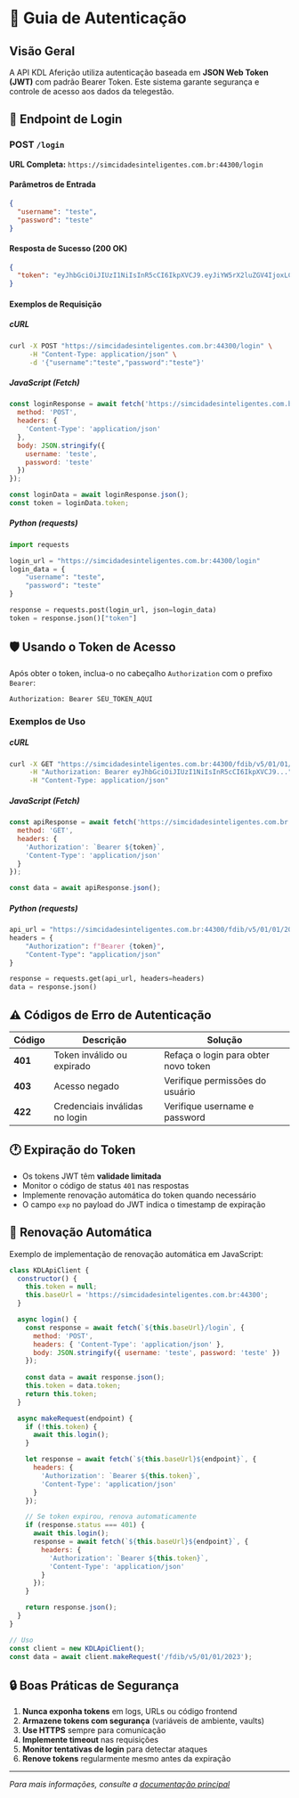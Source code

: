 # 🔐 Guia de Autenticação

## Visão Geral

A API KDL Aferição utiliza autenticação baseada em **JSON Web Token (JWT)** com padrão Bearer Token. Este sistema garante segurança e controle de acesso aos dados da telegestão.

## 🚪 Endpoint de Login

### **POST** `/login`

**URL Completa:** `https://simcidadesinteligentes.com.br:44300/login`

#### Parâmetros de Entrada

```json
{
  "username": "teste",
  "password": "teste"
}
```

#### Resposta de Sucesso (200 OK)

```json
{
  "token": "eyJhbGciOiJIUzI1NiIsInR5cCI6IkpXVCJ9.eyJiYW5rX2luZGV4IjoxLCJjb2R1c3IiOjEsImRhdGFiYXNlIjoiZGF0YWJhc2UxIiwiZXhwIjoxNzU1MTEyNjg3LCJpc19zdWJfdXNlciI6ZmFsc2UsInVzZXJuYW1lIjoidGVzdGUifQ.ifoZ0MiVuVbzdu925S8GJwAdTYjhifJtleTa7qDA9-A"
}
```

#### Exemplos de Requisição

##### cURL
```bash
curl -X POST "https://simcidadesinteligentes.com.br:44300/login" \
     -H "Content-Type: application/json" \
     -d '{"username":"teste","password":"teste"}'
```

##### JavaScript (Fetch)
```javascript
const loginResponse = await fetch('https://simcidadesinteligentes.com.br:44300/login', {
  method: 'POST',
  headers: {
    'Content-Type': 'application/json'
  },
  body: JSON.stringify({
    username: 'teste',
    password: 'teste'
  })
});

const loginData = await loginResponse.json();
const token = loginData.token;
```

##### Python (requests)
```python
import requests

login_url = "https://simcidadesinteligentes.com.br:44300/login"
login_data = {
    "username": "teste",
    "password": "teste"
}

response = requests.post(login_url, json=login_data)
token = response.json()["token"]
```

## 🛡️ Usando o Token de Acesso

Após obter o token, inclua-o no cabeçalho `Authorization` com o prefixo `Bearer`:

```
Authorization: Bearer SEU_TOKEN_AQUI
```

### Exemplos de Uso

##### cURL
```bash
curl -X GET "https://simcidadesinteligentes.com.br:44300/fdib/v5/01/01/2023" \
     -H "Authorization: Bearer eyJhbGciOiJIUzI1NiIsInR5cCI6IkpXVCJ9..." \
     -H "Content-Type: application/json"
```

##### JavaScript (Fetch)
```javascript
const apiResponse = await fetch('https://simcidadesinteligentes.com.br:44300/fdib/v5/01/01/2023', {
  method: 'GET',
  headers: {
    'Authorization': `Bearer ${token}`,
    'Content-Type': 'application/json'
  }
});

const data = await apiResponse.json();
```

##### Python (requests)
```python
api_url = "https://simcidadesinteligentes.com.br:44300/fdib/v5/01/01/2023"
headers = {
    "Authorization": f"Bearer {token}",
    "Content-Type": "application/json"
}

response = requests.get(api_url, headers=headers)
data = response.json()
```

## ⚠️ Códigos de Erro de Autenticação

| Código | Descrição | Solução |
|--------|-----------|---------|
| **401** | Token inválido ou expirado | Refaça o login para obter novo token |
| **403** | Acesso negado | Verifique permissões do usuário |
| **422** | Credenciais inválidas no login | Verifique username e password |

## 🕐 Expiração do Token

- Os tokens JWT têm **validade limitada**
- Monitor o código de status `401` nas respostas
- Implemente renovação automática do token quando necessário
- O campo `exp` no payload do JWT indica o timestamp de expiração

## 🔄 Renovação Automática

Exemplo de implementação de renovação automática em JavaScript:

```javascript
class KDLApiClient {
  constructor() {
    this.token = null;
    this.baseUrl = 'https://simcidadesinteligentes.com.br:44300';
  }

  async login() {
    const response = await fetch(`${this.baseUrl}/login`, {
      method: 'POST',
      headers: { 'Content-Type': 'application/json' },
      body: JSON.stringify({ username: 'teste', password: 'teste' })
    });
    
    const data = await response.json();
    this.token = data.token;
    return this.token;
  }

  async makeRequest(endpoint) {
    if (!this.token) {
      await this.login();
    }

    let response = await fetch(`${this.baseUrl}${endpoint}`, {
      headers: {
        'Authorization': `Bearer ${this.token}`,
        'Content-Type': 'application/json'
      }
    });

    // Se token expirou, renova automaticamente
    if (response.status === 401) {
      await this.login();
      response = await fetch(`${this.baseUrl}${endpoint}`, {
        headers: {
          'Authorization': `Bearer ${this.token}`,
          'Content-Type': 'application/json'
        }
      });
    }

    return response.json();
  }
}

// Uso
const client = new KDLApiClient();
const data = await client.makeRequest('/fdib/v5/01/01/2023');
```

## 🔒 Boas Práticas de Segurança

1. **Nunca exponha tokens** em logs, URLs ou código frontend
2. **Armazene tokens com segurança** (variáveis de ambiente, vaults)
3. **Use HTTPS** sempre para comunicação
4. **Implemente timeout** nas requisições
5. **Monitor tentativas de login** para detectar ataques
6. **Renove tokens** regularmente mesmo antes da expiração

---

*Para mais informações, consulte a [documentação principal](README.md)*
